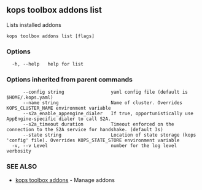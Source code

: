 
<!--- This file is automatically generated by make gen-cli-docs; changes should be made in the go CLI command code (under cmd/kops) -->

## kops toolbox addons list

Lists installed addons

```
kops toolbox addons list [flags]
```

### Options

```
  -h, --help   help for list
```

### Options inherited from parent commands

```
      --config string                 yaml config file (default is $HOME/.kops.yaml)
      --name string                   Name of cluster. Overrides KOPS_CLUSTER_NAME environment variable
      --s2a_enable_appengine_dialer   If true, opportunistically use AppEngine-specific dialer to call S2A.
      --s2a_timeout duration          Timeout enforced on the connection to the S2A service for handshake. (default 3s)
      --state string                  Location of state storage (kops 'config' file). Overrides KOPS_STATE_STORE environment variable
  -v, --v Level                       number for the log level verbosity
```

### SEE ALSO

* [kops toolbox addons](kops_toolbox_addons.md)	 - Manage addons


